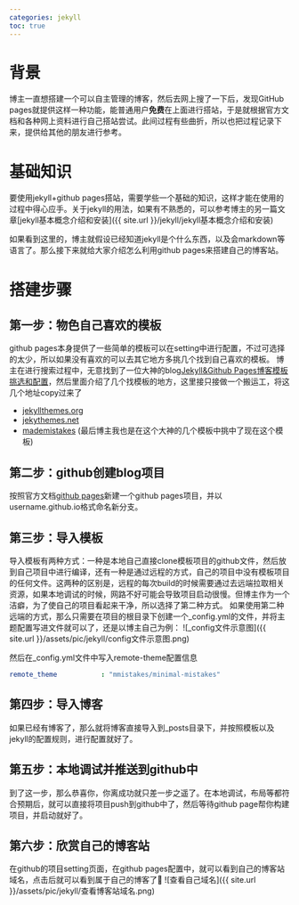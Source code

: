 ```yaml
---
categories: jekyll
toc: true
---
```

# 背景

博主一直想搭建一个可以自主管理的博客，然后去网上搜了一下后，发现GitHub pages就提供这样一种功能，能普通用户**免费**在上面进行搭站，于是就根据官方文档和各种网上资料进行自己搭站尝试。此间过程有些曲折，所以也把过程记录下来，提供给其他的朋友进行参考。

# 基础知识

要使用jekyll+github pages搭站，需要学些一个基础的知识，这样才能在使用的过程中得心应手。关于jekyll的用法，如果有不熟悉的，可以参考博主的另一篇文章[jekyll基本概念介绍和安装]({{ site.url }}/jekyll/jekyll基本概念介绍和安装)

如果看到这里的，博主就假设已经知道jekyll是个什么东西，以及会markdown等语言了。那么接下来就给大家介绍怎么利用github pages来搭建自己的博客站。

# 搭建步骤

## 第一步：物色自己喜欢的模板
github pages本身提供了一些简单的模板可以在setting中进行配置，不过可选择的太少，所以如果没有喜欢的可以去其它地方多挑几个找到自己喜欢的模板。
博主在进行搜索过程中，无意找到了一位大神的blog[Jekyll&Github Pages博客模板挑选和配置](http://cenalulu.github.io/jekyll/choose-a-template-for-your-blog/)，然后里面介绍了几个找模板的地方，这里接只接做一个搬运工，将这几个地址copy过来了
- [jekyllthemes.org](http://jekyllthemes.org/)
- [jekythemes.net](http://jekythemes.net)
- [mademistakes](https://mademistakes.com/work/jekyll-themes/) (最后博主我也是在这个大神的几个模板中挑中了现在这个模板)

## 第二步：github创建blog项目
按照官方文档[github pages](https://pages.github.com/)新建一个github pages项目，并以username.github.io格式命名新分支。

## 第三步：导入模板
导入模板有两种方式：一种是本地自己直接clone模板项目的github文件，然后放到自己项目中进行编译，还有一种是通过远程的方式，自己的项目中没有模板项目的任何文件。这两种的区别是，远程的每次build的时候需要通过去远端拉取相关资源，如果本地调试的时候，网路不好可能会导致项目启动很慢。但博主作为一个洁癖，为了使自己的项目看起来干净，所以选择了第二种方式。
如果使用第二种远端的方式，那么只需要在项目的根目录下创建一个_config.yml的文件，并将主题配置写进文件就可以了，还是以博主自己为例：
![_config文件示意图]({{ site.url }}/assets/pic/jekyll/config文件示意图.png)

然后在_config.yml文件中写入remote-theme配置信息
```yml
remote_theme           : "mmistakes/minimal-mistakes"
```
## 第四步：导入博客
如果已经有博客了，那么就将博客直接导入到_posts目录下，并按照模板以及jekyll的配置规则，进行配置就好了。

## 第五步：本地调试并推送到github中
到了这一步，那么恭喜你，你离成功就只差一步之遥了。在本地调试，布局等都符合预期后，就可以直接将项目push到github中了，然后等待github page帮你构建项目，并启动就好了。

## 第六步：欣赏自己的博客站
在github的项目setting页面，在github pages配置中，就可以看到自己的博客站域名，点击后就可以看到属于自己的博客了👏
![查看自己域名]({{ site.url }}/assets/pic/jekyll/查看博客站域名.png)